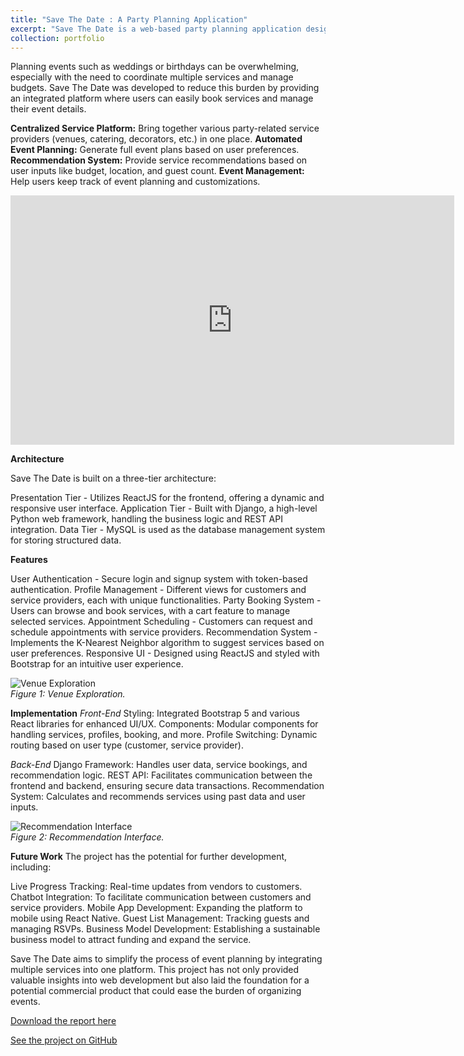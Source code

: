 ```yaml
---
title: "Save The Date : A Party Planning Application"
excerpt: "Save The Date is a web-based party planning application designed to connect service providers with customers looking to organize events. The application recommends venues, catering, decorations, and other services based on user choice, making it easier for them to plan and manage events. <br/><br/><img src='/images/std-1.png' width=400px>"
collection: portfolio
---
```


Planning events such as weddings or birthdays can be overwhelming, especially with the need to coordinate multiple services and manage budgets. Save The Date was developed to reduce this burden by providing an integrated platform where users can easily book services and manage their event details.

**Centralized Service Platform:** 
Bring together various party-related service providers (venues, catering, decorators, etc.) in one place.
**Automated Event Planning:** 
Generate full event plans based on user preferences.
**Recommendation System:** 
Provide service recommendations based on user inputs like budget, location, and guest count.
**Event Management:** 
Help users keep track of event planning and customizations.

<iframe src="https://saleheenshafiq9.github.io/files/std.mp4" height="399" width="710" frameborder="0" allowfullscreen="" title="Embedded post"></iframe>

**Architecture**

Save The Date is built on a three-tier architecture:

Presentation Tier - Utilizes ReactJS for the frontend, offering a dynamic and responsive user interface.
Application Tier - Built with Django, a high-level Python web framework, handling the business logic and REST API integration.
Data Tier - MySQL is used as the database management system for storing structured data.

**Features**

User Authentication - Secure login and signup system with token-based authentication.
Profile Management - Different views for customers and service providers, each with unique functionalities.
Party Booking System - Users can browse and book services, with a cart feature to manage selected services.
Appointment Scheduling - Customers can request and schedule appointments with service providers.
Recommendation System - Implements the K-Nearest Neighbor algorithm to suggest services based on user preferences.
Responsive UI - Designed using ReactJS and styled with Bootstrap for an intuitive user experience.

![Venue Exploration](https://saleheenshafiq9.github.io/images/std-2.png)  
*Figure 1: Venue Exploration.*

**Implementation**
*Front-End*
Styling: Integrated Bootstrap 5 and various React libraries for enhanced UI/UX.
Components: Modular components for handling services, profiles, booking, and more.
Profile Switching: Dynamic routing based on user type (customer, service provider).

*Back-End*
Django Framework: Handles user data, service bookings, and recommendation logic.
REST API: Facilitates communication between the frontend and backend, ensuring secure data transactions.
Recommendation System: Calculates and recommends services using past data and user inputs.

![Recommendation Interface](https://saleheenshafiq9.github.io/images/std-3.png)  
*Figure 2: Recommendation Interface.*

**Future Work**
The project has the potential for further development, including:

Live Progress Tracking: Real-time updates from vendors to customers.
Chatbot Integration: To facilitate communication between customers and service providers.
Mobile App Development: Expanding the platform to mobile using React Native.
Guest List Management: Tracking guests and managing RSVPs.
Business Model Development: Establishing a sustainable business model to attract funding and expand the service.

Save The Date aims to simplify the process of event planning by integrating multiple services into one platform. This project has not only provided valuable insights into web development but also laid the foundation for a potential commercial product that could ease the burden of organizing events.


[Download the report here](https://saleheenshafiq9.github.io/files/std-rep.pdf)  

[See the project on GitHub](https://github.com/saleheenshafiq9/SaveTheDate)